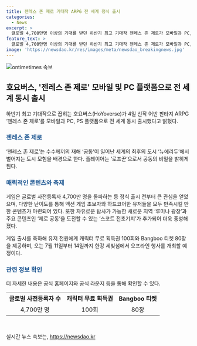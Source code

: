 ```yaml
---
title: 젠레스 존 제로 기대작 ARPG 전 세계 정식 출시
categories:
  - News
excerpt: >
  글로벌 4,700만명 이상의 기대를 받던 하반기 최고 기대작 젠레스 존 제로가 모바일과 PC, PS 플랫폼으로 전 세계 동시 출시됐다. 이 어반 판타지 ARPG는 수수께끼의 재해가 일어난 세계의 최후의 도시에서 펼쳐지는 도시 모험을 배경으로, 다양한 난이도를 통해 액션 게임 초보자와 하드코어 게이머를 모두 만족시킬 만반의 콘텐츠를 제공한다. 게임 출시를 기념해 특별 이벤트도 예정되어 있으며, 자세한 내용은 공식 홈페이지와 라운지에서 확인할 수 있다.
feature_text: >
  글로벌 4,700만명 이상의 기대를 받던 하반기 최고 기대작 젠레스 존 제로가 모바일과 PC, PS 플랫폼으로 전 세계 동시 출시됐다. 이 어반 판타지 ARPG는 수수께끼의 재해가 일어난 세계의 최후의 도시에서 펼쳐지는 도시 모험을 배경으로, 다양한 난이도를 통해 액션 게임 초보자와 하드코어 게이머를 모두 만족시킬 만반의 콘텐츠를 제공한다. 게임 출시를 기념해 특별 이벤트도 예정되어 있으며, 자세한 내용은 공식 홈페이지와 라운지에서 확인할 수 있다.
image: 'https://newsdao.kr/res/images/meta/newsdao_breakingnews.jpg'
---
```


<p><img src="https://newsdao.kr/res/images/meta/newsdao_breakingnews.jpg" alt="ontimetimes 속보" /></p>

<h2 data-ke-size="size26">호요버스, '젠레스 존 제로' 모바일 및 PC 플랫폼으로 전 세계 동시 출시</h2>

<p data-ke-size="size16">하반기 최고 기대작으로 꼽히는 호요버스(HoYoverse)가 4일 신작 어반 판타지 ARPG ‘젠레스 존 제로’를 모바일과 PC, PS 플랫폼으로 전 세계 동시 출시했다고 밝혔다.</p>

<h3><b><span style="color: #1a5490;">젠레스 존 제로</span></b></h3>

<p data-ke-size="size16">‘젠레스 존 제로’는 수수께끼의 재해 ‘공동’이 일어난 세계의 최후의 도시 ‘뉴에리두’에서 벌어지는 도시 모험을 배경으로 한다. 플레이어는 ‘로프꾼’으로서 공동의 비밀을 밝히게 된다.</p>

<h3><b><span style="color: #1a5490;">매력적인 콘텐츠와 축제</span></b></h3>

<p data-ke-size="size16">게임은 글로벌 사전등록자 4,700만 명을 돌파하는 등 정식 출시 전부터 큰 관심을 얻었으며, 다양한 난이도를 통해 액션 게임 초보자와 하드코어한 유저들을 모두 만족시킬 만한 콘텐츠가 마련되어 있다. 또한 자유로운 탐사가 가능한 새로운 지역 ‘루미나 광장’과 주요 콘텐츠인 ‘제로 공동’을 도전할 수 있는 ‘스코트 전초기지’가 추가되어 더욱 풍성해졌다.</p>

<p data-ke-size="size16">게임 출시를 축하해 유저 전원에게 캐릭터 무료 획득권 100회와 Bangboo 티켓 80장을 제공하며, 오는 7월 11일부터 14일까지 한강 세빛섬에서 오프라인 행사를 개최할 예정이다.</p>

<h3><b><span style="color: #1a5490;">관련 정보 확인</span></b></h3>

<p data-ke-size="size16">더 자세한 내용은 공식 홈페이지와 공식 라운지 등을 통해 확인할 수 있다.</p>

<table>
    <tr>
        <td style="text-align: center; height: 17px;"><b>글로벌 사전등록자 수</b></td>
        <td style="text-align: center; height: 17px;"><b>캐릭터 무료 획득권</b></td>
        <td style="text-align: center; height: 17px;"><b>Bangboo 티켓</b></td>
    </tr>
    <tr>
        <td style="text-align: center; height: 17px;">4,700만 명</td>
        <td style="text-align: center; height: 17px;">100회</td>
        <td style="text-align: center; height: 17px;">80장</td>
    </tr>
</table>

<p data-ke-size="size16">&nbsp;</p>
실시간 뉴스 속보는, <a href="https://newsdao.kr" rel="dofollow">https://newsdao.kr</a>


